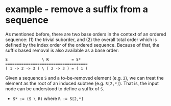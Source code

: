 
<!-- ======================================================================= -->
# example - remove a suffix from a sequence

As mentioned before, there are two base orders in the context of an ordered
sequence: (1) the trivial suborder, and (2) the overall total order which
is defined by the index order of the ordered sequence. Because of that, the
suffix based removal is also available as a base order:

```
S               \ R          = S*
====================================
( 1 -> 2 -> 3 ) \ ( 2 -> 3 ) = ( 1 )
```

Given a sequence `S` and a to-be-removed element (e.g. `2`), we can treat the
element as the root of an induced subtree (e.g. `S[2,*]`). That is, the input
node can be understood to define a suffix of `S`.

* `S* := (S \ R)` where `R := S[2,*]`
